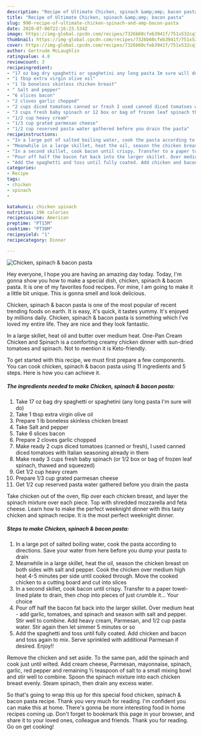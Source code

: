 ```yaml
---
description: "Recipe of Ultimate Chicken, spinach &amp;amp; bacon pasta"
title: "Recipe of Ultimate Chicken, spinach &amp;amp; bacon pasta"
slug: 990-recipe-of-ultimate-chicken-spinach-and-amp-bacon-pasta
date: 2020-07-06T22:16:23.534Z
image: https://img-global.cpcdn.com/recipes/7326b60cfeb3941f/751x532cq70/chicken-spinach-bacon-pasta-recipe-main-photo.jpg
thumbnail: https://img-global.cpcdn.com/recipes/7326b60cfeb3941f/751x532cq70/chicken-spinach-bacon-pasta-recipe-main-photo.jpg
cover: https://img-global.cpcdn.com/recipes/7326b60cfeb3941f/751x532cq70/chicken-spinach-bacon-pasta-recipe-main-photo.jpg
author: Gertrude McLaughlin
ratingvalue: 4.8
reviewcount: 3
recipeingredient:
- "17 oz bag dry spaghetti or spaghetini any long pasta Im sure will do"
- "1 tbsp extra virgin olive oil"
- "1 lb boneless skinless chicken breast"
- " Salt and pepper"
- "6 slices bacon"
- "2 cloves garlic chopped"
- "2 cups diced tomatoes canned or fresh I used canned diced tomatoes with Italian seasoning already in them"
- "3 cups fresh baby spinach or 12 box or bag of frozen leaf spinach thawed and squeezed"
- "1/2 cup heavy cream"
- "1/3 cup grated parmesan cheese"
- "1/2 cup reserved pasta water gathered before you drain the pasta"
recipeinstructions:
- "In a large pot of salted boiling water, cook the pasta according to directions. Save your water from here before you dump your pasta to drain"
- "Meanwhile in a large skillet, heat the oil, season the chicken breast on both sides with salt and pepper. Cook the chicken over medium high heat 4-5 minutes per side until cooked through. Move the cooked chicken to a cutting board and cut into slices"
- "In a second skillet, cook bacon until crispy. Transfer to a paper towel-lined plate to drain, then chop into pieces of just crumble it... Your choice"
- "Pour off half the bacon fat back into the larger skillet. Over medium heat - add garlic, tomatoes, and spinach and season with salt and pepper. Stir well to combine. Add heavy cream, Parmesan, and 1/2 cup pasta water. Stir again then let simmer 5 minutes or so"
- "Add the spaghetti and toss until fully coated. Add chicken and bacon and toss again to mix. Serve sprinkled with additional Parmesan if desired. Enjoy!!"
categories:
- Recipe
tags:
- chicken
- spinach
- 

katakunci: chicken spinach  
nutrition: 196 calories
recipecuisine: American
preptime: "PT15M"
cooktime: "PT30M"
recipeyield: "1"
recipecategory: Dinner

---
```



![Chicken, spinach &amp; bacon pasta](https://img-global.cpcdn.com/recipes/7326b60cfeb3941f/751x532cq70/chicken-spinach-bacon-pasta-recipe-main-photo.jpg)

Hey everyone, I hope you are having an amazing day today. Today, I'm gonna show you how to make a special dish, chicken, spinach &amp; bacon pasta. It is one of my favorites food recipes. For mine, I am going to make it a little bit unique. This is gonna smell and look delicious.

Chicken, spinach &amp; bacon pasta is one of the most popular of recent trending foods on earth. It is easy, it's quick, it tastes yummy. It's enjoyed by millions daily. Chicken, spinach &amp; bacon pasta is something which I've loved my entire life. They are nice and they look fantastic.

In a large skillet, heat oil and butter over medium heat. One-Pan Cream Chicken and Spinach is a comforting creamy chicken dinner with sun-dried tomatoes and spinach. Not to mention it is Keto-friendly.


To get started with this recipe, we must first prepare a few components. You can cook chicken, spinach &amp; bacon pasta using 11 ingredients and 5 steps. Here is how you can achieve it.

<!--inarticleads1-->

##### The ingredients needed to make Chicken, spinach &amp; bacon pasta:

1. Take 17 oz bag dry spaghetti or spaghetini (any long pasta I&#39;m sure will do)
1. Take 1 tbsp extra virgin olive oil
1. Prepare 1 lb boneless skinless chicken breast
1. Take  Salt and pepper
1. Take 6 slices bacon
1. Prepare 2 cloves garlic chopped
1. Make ready 2 cups diced tomatoes (canned or fresh), I used canned diced tomatoes with Italian seasoning already in them
1. Make ready 3 cups fresh baby spinach (or 1/2 box or bag of frozen leaf spinach, thawed and squeezed)
1. Get 1/2 cup heavy cream
1. Prepare 1/3 cup grated parmesan cheese
1. Get 1/2 cup reserved pasta water gathered before you drain the pasta


Take chicken out of the oven, flip over each chicken breast, and layer the spinach mixture over each piece. Top with shredded mozzarella and feta cheese. Learn how to make the perfect weeknight dinner with this tasty chicken and spinach recipe. It is the most perfect weeknight dinner. 

<!--inarticleads2-->

##### Steps to make Chicken, spinach &amp; bacon pasta:

1. In a large pot of salted boiling water, cook the pasta according to directions. Save your water from here before you dump your pasta to drain
1. Meanwhile in a large skillet, heat the oil, season the chicken breast on both sides with salt and pepper. Cook the chicken over medium high heat 4-5 minutes per side until cooked through. Move the cooked chicken to a cutting board and cut into slices
1. In a second skillet, cook bacon until crispy. Transfer to a paper towel-lined plate to drain, then chop into pieces of just crumble it... Your choice
1. Pour off half the bacon fat back into the larger skillet. Over medium heat - add garlic, tomatoes, and spinach and season with salt and pepper. Stir well to combine. Add heavy cream, Parmesan, and 1/2 cup pasta water. Stir again then let simmer 5 minutes or so
1. Add the spaghetti and toss until fully coated. Add chicken and bacon and toss again to mix. Serve sprinkled with additional Parmesan if desired. Enjoy!!


Remove the chicken and set aside. To the same pan, add the spinach and cook just until wilted. Add cream cheese, Parmesan, mayonnaise, spinach, garlic, red pepper and remaining ½ teaspoon of salt to a small mixing bowl and stir well to combine. Spoon the spinach mixture into each chicken breast evenly. Steam spinach, then drain any excess water. 

So that's going to wrap this up for this special food chicken, spinach &amp; bacon pasta recipe. Thank you very much for reading. I'm confident you can make this at home. There's gonna be more interesting food in home recipes coming up. Don't forget to bookmark this page in your browser, and share it to your loved ones, colleague and friends. Thank you for reading. Go on get cooking!
